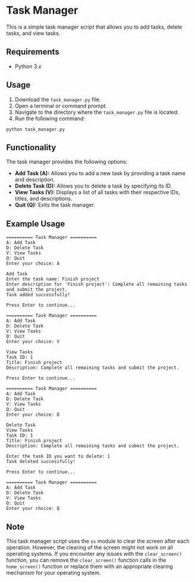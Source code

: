 # Task Manager

This is a simple task manager script that allows you to add tasks, delete tasks, and view tasks.

## Requirements

- Python 3.x

## Usage

1. Download the `task_manager.py` file.
2. Open a terminal or command prompt.
3. Navigate to the directory where the `task_manager.py` file is located.
4. Run the following command:

```
python task_manager.py
```

## Functionality

The task manager provides the following options:

- **Add Task (A):** Allows you to add a new task by providing a task name and description.
- **Delete Task (D):** Allows you to delete a task by specifying its ID.
- **View Tasks (V):** Displays a list of all tasks with their respective IDs, titles, and descriptions.
- **Quit (Q):** Exits the task manager.

## Example Usage

```
========== Task Manager ==========
A: Add Task
D: Delete Task
V: View Tasks
Q: Quit
Enter your choice: A

Add Task
Enter the task name: Finish project
Enter description for 'Finish project': Complete all remaining tasks and submit the project.
Task added successfully!

Press Enter to continue...
```

```
========== Task Manager ==========
A: Add Task
D: Delete Task
V: View Tasks
Q: Quit
Enter your choice: V

View Tasks
Task ID: 1
Title: Finish project
Description: Complete all remaining tasks and submit the project.

Press Enter to continue...
```

```
========== Task Manager ==========
A: Add Task
D: Delete Task
V: View Tasks
Q: Quit
Enter your choice: D

Delete Task
View Tasks
Task ID: 1
Title: Finish project
Description: Complete all remaining tasks and submit the project.

Enter the task ID you want to delete: 1
Task deleted successfully!

Press Enter to continue...
```

```
========== Task Manager ==========
A: Add Task
D: Delete Task
V: View Tasks
Q: Quit
Enter your choice: Q
```

## Note

This task manager script uses the `os` module to clear the screen after each operation. However, the clearing of the screen might not work on all operating systems. If you encounter any issues with the `clear_screen()` function, you can remove the `clear_screen()` function calls in the `home_screen()` function or replace them with an appropriate clearing mechanism for your operating system.
